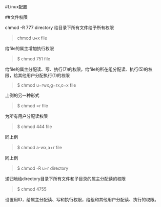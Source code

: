 #Linux配置

##文件权限

chmod -R 777 directory 给目录下所有文件给予所有权限

> chmod u+x file                　　　

给file的属主增加执行权限
> $ chmod 751 file                　　

给file的属主分配读、写、执行(7)的权限，给file的所在组分配读、执行(5)的权限，给其他用户分配执行(1)的权限
> $ chmod u=rwx,g=rx,o=x file      

上例的另一种形式
> $ chmod =r file                 　　　　

为所有用户分配读权限
> $ chmod 444 file              　　　　 

同上例
> $ chmod a-wx,a+r   file   　　 　   

同上例
> $ chmod -R u+r directory       　   

递归地给directory目录下所有文件和子目录的属主分配读的权限
> $ chmod 4755                          　　

设置用ID，给属主分配读、写和执行权限，给组和其他用户分配读、执行的权限。
